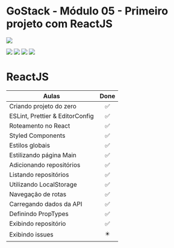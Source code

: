 # GoStack - Módulo 05 - Primeiro projeto com ReactJS

![](https://hotmart.s3.amazonaws.com/product_contents/5bfd4a97-5e39-4c99-a871-8d3e969769cc/Course_Image01_580x320.jpg)

![](https://img.shields.io/github/stars/newerton/gostack-modulo05.svg) ![](https://img.shields.io/github/forks/newerton/gostack-modulo05.svg) ![](https://img.shields.io/github/issues/newerton/gostack-modulo05.svg) ![](https://img.shields.io/github/license/newerton/gostack-modulo05.svg)

# ReactJS

| Aulas                           |            Done            |
| ------------------------------- | :------------------------: |
| Criando projeto do zero         |     :white_check_mark:     |
| ESLint, Prettier & EditorConfig |     :white_check_mark:     |
| Roteamento no React             |     :white_check_mark:     |
| Styled Components               |     :white_check_mark:     |
| Estilos globais                 |     :white_check_mark:     |
| Estilizando página Main         |     :white_check_mark:     |
| Adicionando repositórios        |     :white_check_mark:     |
| Listando repositórios           |     :white_check_mark:     |
| Utilizando LocalStorage         |     :white_check_mark:     |
| Navegação de rotas              |     :white_check_mark:     |
| Carregando dados da API         |     :white_check_mark:     |
| Definindo PropTypes             |     :white_check_mark:     |
| Exibindo repositório            |     :white_check_mark:     |
| Exibindo issues                 | :eight_pointed_black_star: |

